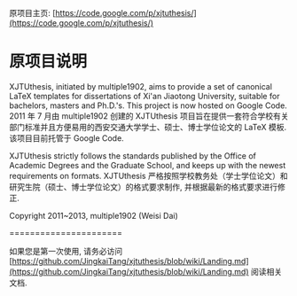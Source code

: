 原项目主页: [https://code.google.com/p/xjtuthesis/](https://code.google.com/p/xjtuthesis/)

原项目说明
======================

XJTUthesis, initiated by multiple1902, aims to provide a set of canonical LaTeX templates for dissertations of Xi'an Jiaotong University, suitable for bachelors, masters and Ph.D.'s. This project is now hosted on Google Code. 
2011 年 7 月由 multiple1902 创建的 XJTUthesis 项目旨在提供一套符合学校有关部门标准并且方便易用的西安交通大学学士、硕士、博士学位论文的 LaTeX 模板. 该项目目前托管于 Google Code.

XJTUthesis strictly follows the standards published by the Office of Academic Degrees and the Graduate School, and keeps up with the newest requirements on formats. 
XJTUthesis 严格按照学校教务处（学士学位论文）和研究生院（硕士、博士学位论文）的格式要求制作, 并根据最新的格式要求进行修正. 

Copyright 2011~2013, multiple1902 (Weisi Dai)

======================

如果您是第一次使用,
请务必访问 [https://github.com/JingkaiTang/xjtuthesis/blob/wiki/Landing.md](https://github.com/JingkaiTang/xjtuthesis/blob/wiki/Landing.md) 阅读相关文档.


